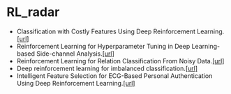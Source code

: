 # RL_radar
* Classification with Costly Features Using Deep Reinforcement Learning.[[url]](https://ojs.aaai.org/index.php/AAAI/article/view/4287)
* Reinforcement Learning for Hyperparameter Tuning in Deep Learning-based Side-channel Analysis.[[url]](https://tches.iacr.org/index.php/TCHES/article/view/8989)
* Reinforcement Learning for Relation Classification From Noisy Data.[[url]](https://ojs.aaai.org/index.php/AAAI/article/view/12063)
* Deep reinforcement learning for imbalanced classification.[[url]](https://link.springer.com/article/10.1007/s10489-020-01637-z)
* Intelligent Feature Selection for ECG-Based Personal Authentication Using Deep Reinforcement Learning.[[url]](https://www.mdpi.com/1424-8220/23/3/1230)
